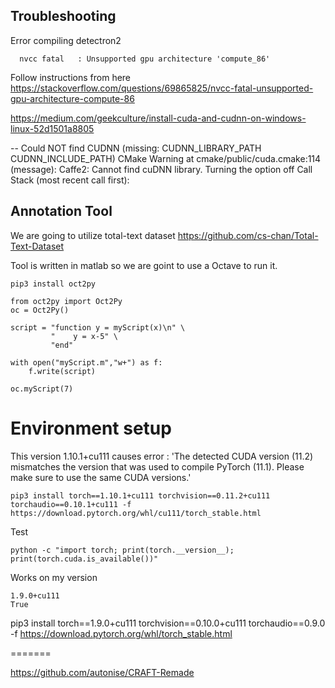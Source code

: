 
## Troubleshooting

Error compiling detectron2
```
  nvcc fatal   : Unsupported gpu architecture 'compute_86'
```
Follow instructions from here
https://stackoverflow.com/questions/69865825/nvcc-fatal-unsupported-gpu-architecture-compute-86


https://medium.com/geekculture/install-cuda-and-cudnn-on-windows-linux-52d1501a8805

-- Could NOT find CUDNN (missing: CUDNN_LIBRARY_PATH CUDNN_INCLUDE_PATH) 
CMake Warning at cmake/public/cuda.cmake:114 (message):
  Caffe2: Cannot find cuDNN library.  Turning the option off
Call Stack (most recent call first):


## Annotation Tool
We are going to utilize total-text dataset
https://github.com/cs-chan/Total-Text-Dataset

Tool is written in matlab so we are goint to use a Octave to run it.
```
pip3 install oct2py
```

```
from oct2py import Oct2Py
oc = Oct2Py()

script = "function y = myScript(x)\n" \
         "    y = x-5" \
         "end"

with open("myScript.m","w+") as f:
    f.write(script)

oc.myScript(7)
```


# Environment setup

This version 1.10.1+cu111 causes error :
'The detected CUDA version (11.2) mismatches the version that was used to compile
    PyTorch (11.1). Please make sure to use the same CUDA versions.'
  

```
pip3 install torch==1.10.1+cu111 torchvision==0.11.2+cu111 torchaudio==0.10.1+cu111 -f https://download.pytorch.org/whl/cu111/torch_stable.html
```

Test 
```
python -c "import torch; print(torch.__version__); print(torch.cuda.is_available())"

```

Works on my version 

```
1.9.0+cu111
True
```

pip3 install torch==1.9.0+cu111 torchvision==0.10.0+cu111 torchaudio==0.9.0 -f https://download.pytorch.org/whl/torch_stable.html


=======


https://github.com/autonise/CRAFT-Remade